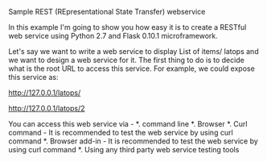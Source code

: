Sample REST (REpresentational State Transfer) webservice 

In this example I'm going to show you how easy it is to create a RESTful web service using Python 2.7 and Flask 0.10.1 microframework.

Let's say we want to write a web service to display List of items/ latops and we want to design a web service for it. The first thing to do is to decide what is the root URL to access this service. 
For example, we could expose this service as:

http://127.0.0.1/latops/

http://127.0.0.1/latops/2

You can access this web service via -
*. command line 
*. Browser
*. Curl command - It is recommended to test the web service by using curl command
*. Browser add-in - It is recommended to test the web service by using curl command
*. Using any third party web service testing tools
